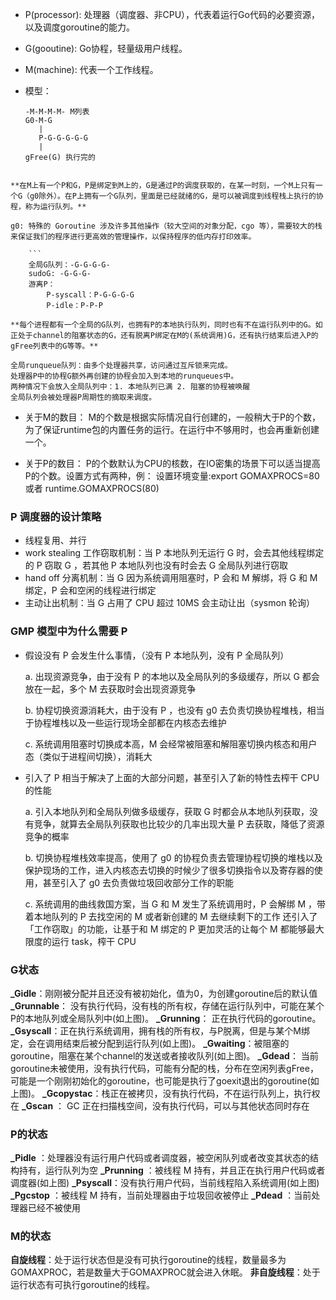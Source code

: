   - P(processor): 处理器（调度器、非CPU），代表着运行Go代码的必要资源，以及调度goroutine的能力。

  - G(gooutine): Go协程，轻量级用户线程。

  - M(machine): 代表一个工作线程。

  - 模型：

    ```
    -M-M-M-M- M列表
    G0-M-G
       |
       P-G-G-G-G-G
       |
    gFree(G) 执行完的
```
    
**在M上有一个P和G，P是绑定到M上的，G是通过P的调度获取的，在某一时刻，一个M上只有一个G（g0除外）。在P上拥有一个G队列，里面是已经就绪的G，是可以被调度到线程栈上执行的协程，称为运行队列。**
    
g0: 特殊的 Goroutine 涉及许多其他操作（较大空间的对象分配，cgo 等），需要较大的栈来保证我们的程序进行更高效的管理操作，以保持程序的低内存打印效率。
    
    ```
    全局G队列：-G-G-G-G-
    sudoG: -G-G-G-
    游离P：
    	P-syscall：P-G-G-G-G
    	P-idle：P-P-P
```
    
    **每个进程都有一个全局的G队列，也拥有P的本地执行队列，同时也有不在运行队列中的G。如正处于channel的阻塞状态的G，还有脱离P绑定在M的(系统调用)G，还有执行结束后进入P的gFree列表中的G等等。**
    
    全局runqueue队列：由多个处理器共享，访问通过互斥锁来完成。
    处理器P中的协程G额外再创建的协程会加入到本地的runqueues中。
    两种情况下会放入全局队列中：1. 本地队列已满 2. 阻塞的协程被唤醒
    全局队列会被处理器P周期性的摘取来调度。
    
  - 关于M的数目：
    M的个数是根据实际情况自行创建的，一般稍大于P的个数，为了保证runtime包的内置任务的运行。在运行中不够用时，也会再重新创建一个。

  - 关于P的数目：
    P的个数默认为CPU的核数，在IO密集的场景下可以适当提高P的个数。设置方式有两种，例：
    设置环境变量:export GOMAXPROCS=80 或者 runtime.GOMAXPROCS(80)

### P 调度器的设计策略

- 线程复用、并行
- work stealing 工作窃取机制：当 P 本地队列无运行 G 时，会去其他线程绑定的 P 窃取 G ，若其他 P 本地队列也没有时会去 G 全局队列进行窃取
- hand off 分离机制：当 G 因为系统调用阻塞时，P 会和 M 解绑，将 G 和 M 绑定，P 会和空闲的线程进行绑定
- 主动让出机制：当 G 占用了 CPU 超过 10MS 会主动让出（sysmon 轮询） 

### GMP 模型中为什么需要 P

- 假设没有 P 会发生什么事情，（没有 P 本地队列，没有 P 全局队列）

  a. 出现资源竞争，由于没有 P 的本地以及全局队列的多级缓存，所以 G 都会放在一起，多个 M 去获取时会出现资源竞争

  b. 协程切换资源消耗大，由于没有 P ，也没有 g0 去负责切换协程堆栈，相当于协程堆栈以及一些运行现场全部都在内核态去维护 

  c. 系统调用阻塞时切换成本高，M 会经常被阻塞和解阻塞切换内核态和用户态（类似于进程间切换），消耗大


- 引入了 P 相当于解决了上面的大部分问题，甚至引入了新的特性去榨干 CPU 的性能

  a. 引入本地队列和全局队列做多级缓存，获取 G 时都会从本地队列获取，没有竞争，就算去全局队列获取也比较少的几率出现大量 P 去获取，降低了资源竞争的概率

  b. 切换协程堆栈效率提高，使用了 g0 的协程负责去管理协程切换的堆栈以及保护现场的工作，进入内核态去切换的时候少了很多切换指令以及寄存器的使用，甚至引入了 g0 去负责做垃圾回收部分工作的职能 

  c. 系统调用的曲线救国方案，当 G 和 M 发生了系统调用时，P 会解绑 M ，带着本地队列的 P 去找空闲的 M 或者新创建的 M 去继续剩下的工作 还引入了「工作窃取」的功能，让基于和 M 绑定的 P 更加灵活的让每个 M 都能够最大限度的运行 task，榨干 CPU 

### **G状态**

**_Gidle**：刚刚被分配并且还没有被初始化，值为0，为创建goroutine后的默认值
**_Grunnable**： 没有执行代码，没有栈的所有权，存储在运行队列中，可能在某个P的本地队列或全局队列中(如上图)。
**_Grunning**： 正在执行代码的goroutine。
**_Gsyscall**：正在执行系统调用，拥有栈的所有权，与P脱离，但是与某个M绑定，会在调用结束后被分配到运行队列(如上图)。
**_Gwaiting**：被阻塞的goroutine，阻塞在某个channel的发送或者接收队列(如上图)。
**_Gdead**： 当前goroutine未被使用，没有执行代码，可能有分配的栈，分布在空闲列表gFree，可能是一个刚刚初始化的goroutine，也可能是执行了goexit退出的goroutine(如上图)。
**_Gcopystac**：栈正在被拷贝，没有执行代码，不在运行队列上，执行权在
**_Gscan** ： GC 正在扫描栈空间，没有执行代码，可以与其他状态同时存在

### **P的状态**

**_Pidle** ：处理器没有运行用户代码或者调度器，被空闲队列或者改变其状态的结构持有，运行队列为空
**_Prunning** ：被线程 M 持有，并且正在执行用户代码或者调度器(如上图)
**_Psyscall**：没有执行用户代码，当前线程陷入系统调用(如上图)
**_Pgcstop** ：被线程 M 持有，当前处理器由于垃圾回收被停止
**_Pdead** ：当前处理器已经不被使用
### **M的状态**
**自旋线程**：处于运行状态但是没有可执行goroutine的线程，数量最多为GOMAXPROC，若是数量大于GOMAXPROC就会进入休眠。
**非自旋线程**：处于运行状态有可执行goroutine的线程。